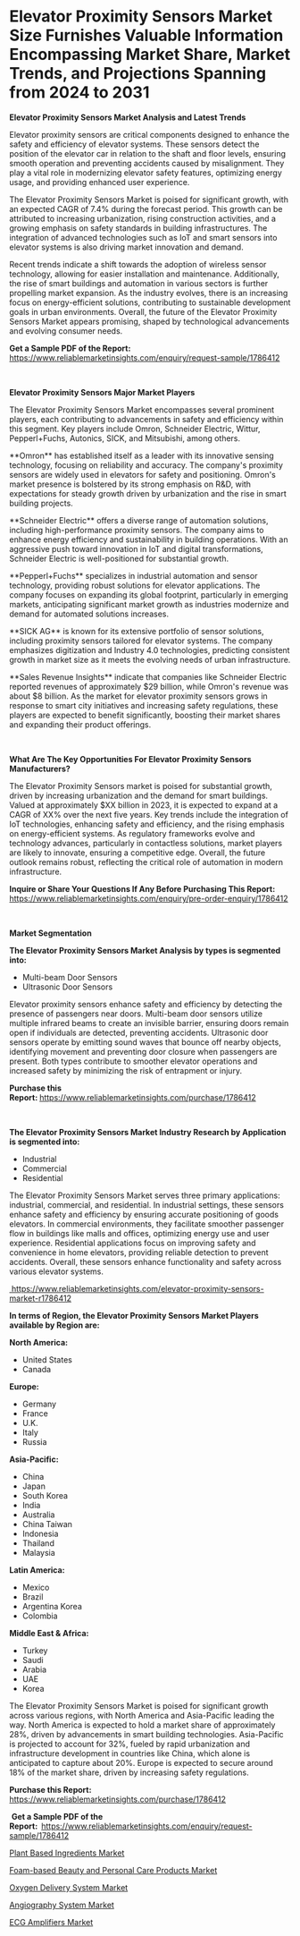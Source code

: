 <p><h1>Elevator Proximity Sensors Market Size Furnishes Valuable Information Encompassing Market Share, Market Trends, and Projections Spanning from 2024 to 2031</h1></p><p><strong>Elevator Proximity Sensors Market Analysis and Latest Trends</strong></p>
<p><p>Elevator proximity sensors are critical components designed to enhance the safety and efficiency of elevator systems. These sensors detect the position of the elevator car in relation to the shaft and floor levels, ensuring smooth operation and preventing accidents caused by misalignment. They play a vital role in modernizing elevator safety features, optimizing energy usage, and providing enhanced user experience.</p><p>The Elevator Proximity Sensors Market is poised for significant growth, with an expected CAGR of 7.4% during the forecast period. This growth can be attributed to increasing urbanization, rising construction activities, and a growing emphasis on safety standards in building infrastructures. The integration of advanced technologies such as IoT and smart sensors into elevator systems is also driving market innovation and demand.</p><p>Recent trends indicate a shift towards the adoption of wireless sensor technology, allowing for easier installation and maintenance. Additionally, the rise of smart buildings and automation in various sectors is further propelling market expansion. As the industry evolves, there is an increasing focus on energy-efficient solutions, contributing to sustainable development goals in urban environments. Overall, the future of the Elevator Proximity Sensors Market appears promising, shaped by technological advancements and evolving consumer needs.</p></p>
<p><strong>Get a Sample PDF of the Report:&nbsp;</strong> <a href="https://www.reliablemarketinsights.com/enquiry/request-sample/1786412?utm_campaign=1405&utm_medium=2&utm_source=Github&utm_content=ia&utm_term=09102024&utm_id=elevator-proximity-sensors">https://www.reliablemarketinsights.com/enquiry/request-sample/1786412</a></p>
<p>&nbsp;</p>
<p><strong>Elevator Proximity Sensors Major Market Players</strong></p>
<p><p>The Elevator Proximity Sensors Market encompasses several prominent players, each contributing to advancements in safety and efficiency within this segment. Key players include Omron, Schneider Electric, Wittur, Pepperl+Fuchs, Autonics, SICK, and Mitsubishi, among others.</p><p>**Omron** has established itself as a leader with its innovative sensing technology, focusing on reliability and accuracy. The company's proximity sensors are widely used in elevators for safety and positioning. Omron's market presence is bolstered by its strong emphasis on R&D, with expectations for steady growth driven by urbanization and the rise in smart building projects.</p><p>**Schneider Electric** offers a diverse range of automation solutions, including high-performance proximity sensors. The company aims to enhance energy efficiency and sustainability in building operations. With an aggressive push toward innovation in IoT and digital transformations, Schneider Electric is well-positioned for substantial growth.</p><p>**Pepperl+Fuchs** specializes in industrial automation and sensor technology, providing robust solutions for elevator applications. The company focuses on expanding its global footprint, particularly in emerging markets, anticipating significant market growth as industries modernize and demand for automated solutions increases.</p><p>**SICK AG** is known for its extensive portfolio of sensor solutions, including proximity sensors tailored for elevator systems. The company emphasizes digitization and Industry 4.0 technologies, predicting consistent growth in market size as it meets the evolving needs of urban infrastructure.</p><p>**Sales Revenue Insights** indicate that companies like Schneider Electric reported revenues of approximately $29 billion, while Omron's revenue was about $8 billion. As the market for elevator proximity sensors grows in response to smart city initiatives and increasing safety regulations, these players are expected to benefit significantly, boosting their market shares and expanding their product offerings.</p></p>
<p>&nbsp;</p>
<p><strong>What Are The Key Opportunities For Elevator Proximity Sensors Manufacturers?</strong></p>
<p><p>The Elevator Proximity Sensors market is poised for substantial growth, driven by increasing urbanization and the demand for smart buildings. Valued at approximately $XX billion in 2023, it is expected to expand at a CAGR of XX% over the next five years. Key trends include the integration of IoT technologies, enhancing safety and efficiency, and the rising emphasis on energy-efficient systems. As regulatory frameworks evolve and technology advances, particularly in contactless solutions, market players are likely to innovate, ensuring a competitive edge. Overall, the future outlook remains robust, reflecting the critical role of automation in modern infrastructure.</p></p>
<p><strong>Inquire or Share Your Questions If Any Before Purchasing This Report:</strong> <a href="https://www.reliablemarketinsights.com/enquiry/pre-order-enquiry/1786412?utm_campaign=1405&utm_medium=2&utm_source=Github&utm_content=ia&utm_term=09102024&utm_id=elevator-proximity-sensors">https://www.reliablemarketinsights.com/enquiry/pre-order-enquiry/1786412</a></p>
<p>&nbsp;</p>
<p><strong>Market Segmentation</strong></p>
<p><strong>The Elevator Proximity Sensors Market Analysis by types is segmented into:</strong></p>
<p><ul><li>Multi-beam Door Sensors</li><li>Ultrasonic Door Sensors</li></ul></p>
<p><p>Elevator proximity sensors enhance safety and efficiency by detecting the presence of passengers near doors. Multi-beam door sensors utilize multiple infrared beams to create an invisible barrier, ensuring doors remain open if individuals are detected, preventing accidents. Ultrasonic door sensors operate by emitting sound waves that bounce off nearby objects, identifying movement and preventing door closure when passengers are present. Both types contribute to smoother elevator operations and increased safety by minimizing the risk of entrapment or injury.</p></p>
<p><strong>Purchase this Report:&nbsp;</strong><a href="https://www.reliablemarketinsights.com/purchase/1786412?utm_campaign=1405&utm_medium=2&utm_source=Github&utm_content=ia&utm_term=09102024&utm_id=elevator-proximity-sensors">https://www.reliablemarketinsights.com/purchase/1786412</a></p>
<p>&nbsp;</p>
<p><strong>The Elevator Proximity Sensors Market Industry Research by Application is segmented into:</strong></p>
<p><ul><li>Industrial</li><li>Commercial</li><li>Residential</li></ul></p>
<p><p>The Elevator Proximity Sensors Market serves three primary applications: industrial, commercial, and residential. In industrial settings, these sensors enhance safety and efficiency by ensuring accurate positioning of goods elevators. In commercial environments, they facilitate smoother passenger flow in buildings like malls and offices, optimizing energy use and user experience. Residential applications focus on improving safety and convenience in home elevators, providing reliable detection to prevent accidents. Overall, these sensors enhance functionality and safety across various elevator systems.</p></p>
<p><a href="https://www.reliablemarketinsights.com/elevator-proximity-sensors-market-r1786412?utm_campaign=1405&utm_medium=2&utm_source=Github&utm_content=ia&utm_term=09102024&utm_id=elevator-proximity-sensors">&nbsp;https://www.reliablemarketinsights.com/elevator-proximity-sensors-market-r1786412</a></p>
<p><strong>In terms of Region, the Elevator Proximity Sensors Market Players available by Region are:</strong></p>
<p>
    <p> <strong> North America: </strong>
        <ul>
            <li>United States</li>
            <li>Canada</li>
        </ul>
        </p> 
    <p> <strong> Europe: </strong>
        <ul>
            <li>Germany</li>
            <li>France</li>
            <li>U.K.</li>
            <li>Italy</li>
            <li>Russia</li>
        </ul>
        </p> 
    <p> <strong> Asia-Pacific: </strong>
        <ul>
            <li>China</li>
            <li>Japan</li>
            <li>South Korea</li>
            <li>India</li>
            <li>Australia</li>
            <li>China Taiwan</li>
            <li>Indonesia</li>
            <li>Thailand</li>
            <li>Malaysia</li>
        </ul>
        </p> 
    <p> <strong> Latin America: </strong>
        <ul>
            <li>Mexico</li>
            <li>Brazil</li>
            <li>Argentina Korea</li>
            <li>Colombia</li>
        </ul>
        </p> 
    <p> <strong> Middle East & Africa: </strong>
        <ul>
            <li>Turkey</li>
            <li>Saudi</li>
            <li>Arabia</li>
            <li>UAE</li>
            <li>Korea</li>
        </ul>
    </p>
    </p>
<p><p>The Elevator Proximity Sensors Market is poised for significant growth across various regions, with North America and Asia-Pacific leading the way. North America is expected to hold a market share of approximately 28%, driven by advancements in smart building technologies. Asia-Pacific is projected to account for 32%, fueled by rapid urbanization and infrastructure development in countries like China, which alone is anticipated to capture about 20%. Europe is expected to secure around 18% of the market share, driven by increasing safety regulations.</p></p>
<p><strong>Purchase this Report: </strong><a href="https://www.reliablemarketinsights.com/purchase/1786412?utm_campaign=1405&utm_medium=2&utm_source=Github&utm_content=ia&utm_term=09102024&utm_id=elevator-proximity-sensors">https://www.reliablemarketinsights.com/purchase/1786412</a></p>
<p>&nbsp;<strong>Get a Sample PDF of the Report:&nbsp;&nbsp;</strong><a href="https://www.reliablemarketinsights.com/enquiry/request-sample/1786412?utm_campaign=1405&utm_medium=2&utm_source=Github&utm_content=ia&utm_term=09102024&utm_id=elevator-proximity-sensors">https://www.reliablemarketinsights.com/enquiry/request-sample/1786412</a></p>
<p><strong></strong></p>
<p><p><a href="https://issuu.com/reportprime-2/docs/plant-based-ingredients-market-size_384c572007abf5?utm_campaign=1405&utm_medium=2&utm_source=Github&utm_content=ia&utm_term=09102024&utm_id=elevator-proximity-sensors">Plant Based Ingredients Market</a></p><p><a href="https://github.com/lylyparadise/Market-Research-Report-List-5/blob/main/foam-based-beauty-and-personal-care-products-market.md?utm_campaign=1405&utm_medium=2&utm_source=Github&utm_content=ia&utm_term=09102024&utm_id=elevator-proximity-sensors">Foam-based Beauty and Personal Care Products Market</a></p><p><a href="https://www.linkedin.com/pulse/oxygen-delivery-system-market-maturity-analysis-regional-disparities-y30uc?utm_campaign=1405&utm_medium=2&utm_source=Github&utm_content=ia&utm_term=09102024&utm_id=elevator-proximity-sensors">Oxygen Delivery System Market</a></p><p><a href="https://www.linkedin.com/pulse/future-angiography-system-market-global-forecast-trends-bsh0c?utm_campaign=1405&utm_medium=2&utm_source=Github&utm_content=ia&utm_term=09102024&utm_id=elevator-proximity-sensors">Angiography System Market</a></p><p><a href="https://www.linkedin.com/pulse/ecg-amplifiers-market-growth-outlook-from-2024-2031-projecting-kmjfc?trackingId=43lwoNJxQNub%2BQmFJj4jQw%3D%3D&utm_campaign=1405&utm_medium=2&utm_source=Github&utm_content=ia&utm_term=09102024&utm_id=elevator-proximity-sensors">ECG Amplifiers Market</a></p></p>